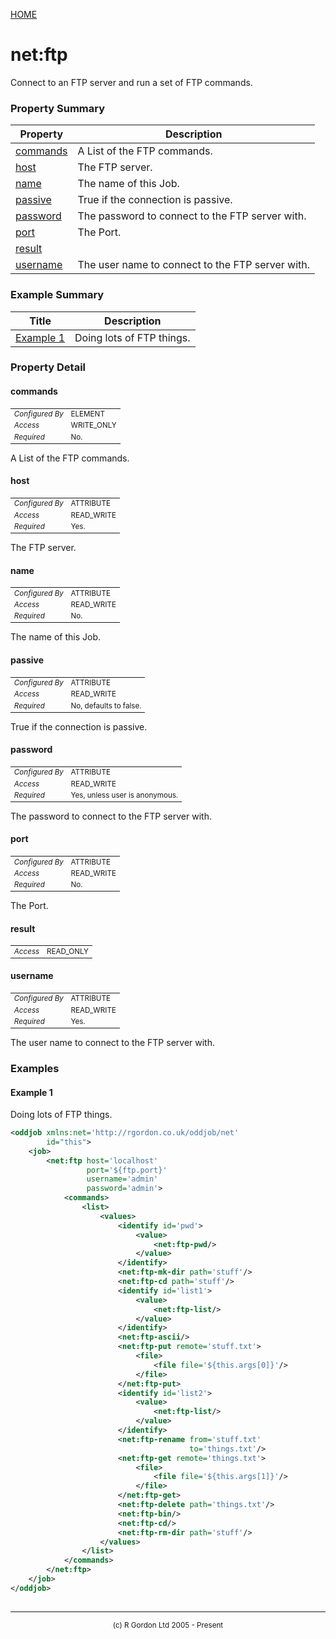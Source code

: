 [HOME](../../../../README.md)
# net:ftp

Connect to an FTP server and run a set of FTP commands.

### Property Summary

| Property | Description |
| -------- | ----------- |
| [commands](#propertycommands) | A List of the FTP commands. | 
| [host](#propertyhost) | The FTP server. | 
| [name](#propertyname) | The name of this Job. | 
| [passive](#propertypassive) | True if the connection is passive. | 
| [password](#propertypassword) | The password to connect to the FTP server with. | 
| [port](#propertyport) | The Port. | 
| [result](#propertyresult) |  | 
| [username](#propertyusername) | The user name to connect to the FTP server with. | 


### Example Summary

| Title | Description |
| ----- | ----------- |
| [Example 1](#example1) | Doing lots of FTP things. |


### Property Detail
#### commands <a name="propertycommands"></a>

<table style='font-size:smaller'>
      <tr><td><i>Configured By</i></td><td>ELEMENT</td></tr>
      <tr><td><i>Access</i></td><td>WRITE_ONLY</td></tr>
      <tr><td><i>Required</i></td><td>No.</td></tr>
</table>

A List of the FTP commands.

#### host <a name="propertyhost"></a>

<table style='font-size:smaller'>
      <tr><td><i>Configured By</i></td><td>ATTRIBUTE</td></tr>
      <tr><td><i>Access</i></td><td>READ_WRITE</td></tr>
      <tr><td><i>Required</i></td><td>Yes.</td></tr>
</table>

The FTP server.

#### name <a name="propertyname"></a>

<table style='font-size:smaller'>
      <tr><td><i>Configured By</i></td><td>ATTRIBUTE</td></tr>
      <tr><td><i>Access</i></td><td>READ_WRITE</td></tr>
      <tr><td><i>Required</i></td><td>No.</td></tr>
</table>

The name of this Job.

#### passive <a name="propertypassive"></a>

<table style='font-size:smaller'>
      <tr><td><i>Configured By</i></td><td>ATTRIBUTE</td></tr>
      <tr><td><i>Access</i></td><td>READ_WRITE</td></tr>
      <tr><td><i>Required</i></td><td>No, defaults to false.</td></tr>
</table>

True if the connection is passive.

#### password <a name="propertypassword"></a>

<table style='font-size:smaller'>
      <tr><td><i>Configured By</i></td><td>ATTRIBUTE</td></tr>
      <tr><td><i>Access</i></td><td>READ_WRITE</td></tr>
      <tr><td><i>Required</i></td><td>Yes, unless user is anonymous.</td></tr>
</table>

The password to connect to the FTP server with.

#### port <a name="propertyport"></a>

<table style='font-size:smaller'>
      <tr><td><i>Configured By</i></td><td>ATTRIBUTE</td></tr>
      <tr><td><i>Access</i></td><td>READ_WRITE</td></tr>
      <tr><td><i>Required</i></td><td>No.</td></tr>
</table>

The Port.

#### result <a name="propertyresult"></a>

<table style='font-size:smaller'>
      <tr><td><i>Access</i></td><td>READ_ONLY</td></tr>
</table>



#### username <a name="propertyusername"></a>

<table style='font-size:smaller'>
      <tr><td><i>Configured By</i></td><td>ATTRIBUTE</td></tr>
      <tr><td><i>Access</i></td><td>READ_WRITE</td></tr>
      <tr><td><i>Required</i></td><td>Yes.</td></tr>
</table>

The user name to connect to the FTP server with.


### Examples
#### Example 1 <a name="example1"></a>

Doing lots of FTP things.

```xml
<oddjob xmlns:net='http://rgordon.co.uk/oddjob/net' 
        id="this">
    <job>
        <net:ftp host='localhost' 
                 port='${ftp.port}'
                 username='admin' 
                 password='admin'>
            <commands>
                <list>
                    <values>
                        <identify id='pwd'>
                            <value>
                                <net:ftp-pwd/>
                            </value>
                        </identify>
                        <net:ftp-mk-dir path='stuff'/>
                        <net:ftp-cd path='stuff'/>
                        <identify id='list1'>
                            <value>
                                <net:ftp-list/>
                            </value>
                        </identify>
                        <net:ftp-ascii/>
                        <net:ftp-put remote='stuff.txt'>
                            <file>
                                <file file='${this.args[0]}'/>
                            </file>
                        </net:ftp-put>
                        <identify id='list2'>
                            <value>
                                <net:ftp-list/>
                            </value>
                        </identify>
                        <net:ftp-rename from='stuff.txt'
                                        to='things.txt'/>
                        <net:ftp-get remote='things.txt'>
                            <file>
                                <file file='${this.args[1]}'/>
                            </file>
                        </net:ftp-get>
                        <net:ftp-delete path='things.txt'/>
                        <net:ftp-bin/>
                        <net:ftp-cd/>
                        <net:ftp-rm-dir path='stuff'/>
                    </values>
                </list>
            </commands>
        </net:ftp>
    </job>
</oddjob>
        

```



-----------------------

<div style='font-size: smaller; text-align: center;'>(c) R Gordon Ltd 2005 - Present</div>
